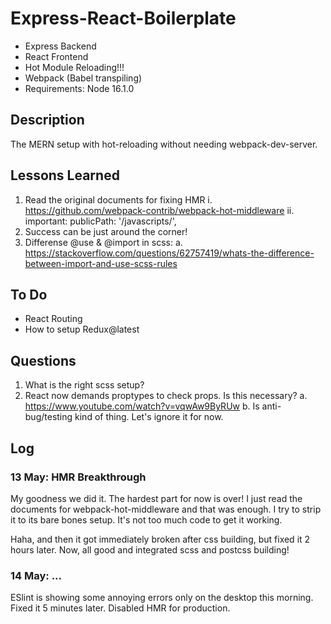 # Express-React-Boilerplate #
* Express Backend
* React Frontend
* Hot Module Reloading!!!
* Webpack (Babel transpiling)
* Requirements: Node 16.1.0

## Description ##
The MERN setup with hot-reloading without needing webpack-dev-server.

## Lessons Learned ##
1. Read the original documents for fixing HMR
  i. https://github.com/webpack-contrib/webpack-hot-middleware
  ii. important: publicPath: '/javascripts/',
2. Success can be just around the corner!
3. Differense @use & @import in scss:
    a. https://stackoverflow.com/questions/62757419/whats-the-difference-between-import-and-use-scss-rules

## To Do ##
* React Routing
* How to setup Redux@latest

## Questions ##
1. What is the right scss setup?
2. React now demands proptypes to check props. Is this necessary?
  a. https://www.youtube.com/watch?v=vqwAw9ByRUw
  b. Is anti-bug/testing kind of thing. Let's ignore it for now.

## Log ##

### 13 May: HMR Breakthrough ###
My goodness we did it. The hardest part for now is over!
I just read the documents for webpack-hot-middleware and that was enough.
I try to strip it to its bare bones setup. It's not too much code to get it working.

Haha, and then it got immediately broken after css building, but fixed it 2 hours later.
Now, all good and integrated scss and postcss building!

### 14 May: ... ###
ESlint is showing some annoying errors only on the desktop this morning.
Fixed it 5 minutes later.
Disabled HMR for production.
